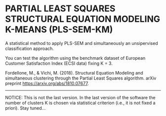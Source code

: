 # PARTIAL LEAST SQUARES STRUCTURAL EQUATION MODELING K-MEANS (PLS-SEM-KM)

A statistical method to apply PLS-SEM and simultaneously an unsipervised classification approach.

You can test the algorithm using the benchmark dataset of European Customer Satisfaction Index (ECSI data) fixing K = 3.

Fordellone, M., & Vichi, M. (2018). Structural Equation Modeling and simultaneous clustering through the Partial Least Squares algorithm. arXiv preprint https://arxiv.org/abs/1810.07677.

___________________________________________________________________

NOTICE: This is not the last version. In the last version of the software the number of clusters K is chosen via statistical criterion (i.e., it is not fixed a priori). Stay tuned... 
